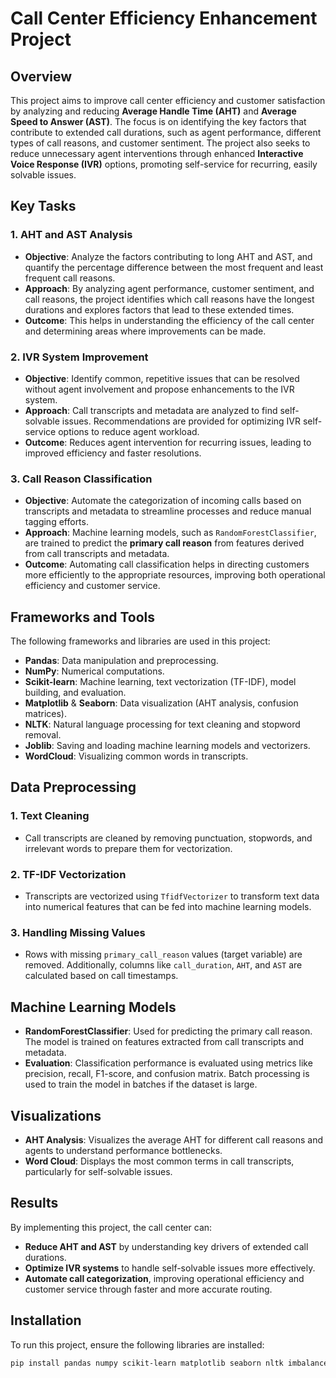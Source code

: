 # Call Center Efficiency Enhancement Project

## Overview

This project aims to improve call center efficiency and customer satisfaction by analyzing and reducing **Average Handle Time (AHT)** and **Average Speed to Answer (AST)**. The focus is on identifying the key factors that contribute to extended call durations, such as agent performance, different types of call reasons, and customer sentiment. The project also seeks to reduce unnecessary agent interventions through enhanced **Interactive Voice Response (IVR)** options, promoting self-service for recurring, easily solvable issues.

## Key Tasks

### 1. AHT and AST Analysis
- **Objective**: Analyze the factors contributing to long AHT and AST, and quantify the percentage difference between the most frequent and least frequent call reasons.
- **Approach**: By analyzing agent performance, customer sentiment, and call reasons, the project identifies which call reasons have the longest durations and explores factors that lead to these extended times.
- **Outcome**: This helps in understanding the efficiency of the call center and determining areas where improvements can be made.

### 2. IVR System Improvement
- **Objective**: Identify common, repetitive issues that can be resolved without agent involvement and propose enhancements to the IVR system.
- **Approach**: Call transcripts and metadata are analyzed to find self-solvable issues. Recommendations are provided for optimizing IVR self-service options to reduce agent workload.
- **Outcome**: Reduces agent intervention for recurring issues, leading to improved efficiency and faster resolutions.

### 3. Call Reason Classification
- **Objective**: Automate the categorization of incoming calls based on transcripts and metadata to streamline processes and reduce manual tagging efforts.
- **Approach**: Machine learning models, such as `RandomForestClassifier`, are trained to predict the **primary call reason** from features derived from call transcripts and metadata.
- **Outcome**: Automating call classification helps in directing customers more efficiently to the appropriate resources, improving both operational efficiency and customer service.

## Frameworks and Tools

The following frameworks and libraries are used in this project:

- **Pandas**: Data manipulation and preprocessing.
- **NumPy**: Numerical computations.
- **Scikit-learn**: Machine learning, text vectorization (TF-IDF), model building, and evaluation.
- **Matplotlib** & **Seaborn**: Data visualization (AHT analysis, confusion matrices).
- **NLTK**: Natural language processing for text cleaning and stopword removal.
- **Joblib**: Saving and loading machine learning models and vectorizers.
- **WordCloud**: Visualizing common words in transcripts.
  

## Data Preprocessing

### 1. **Text Cleaning**
- Call transcripts are cleaned by removing punctuation, stopwords, and irrelevant words to prepare them for vectorization.

### 2. **TF-IDF Vectorization**
- Transcripts are vectorized using `TfidfVectorizer` to transform text data into numerical features that can be fed into machine learning models.

### 3. **Handling Missing Values**
- Rows with missing `primary_call_reason` values (target variable) are removed. Additionally, columns like `call_duration`, `AHT`, and `AST` are calculated based on call timestamps.

## Machine Learning Models

- **RandomForestClassifier**: Used for predicting the primary call reason. The model is trained on features extracted from call transcripts and metadata.
- **Evaluation**: Classification performance is evaluated using metrics like precision, recall, F1-score, and confusion matrix. Batch processing is used to train the model in batches if the dataset is large.

## Visualizations

- **AHT Analysis**: Visualizes the average AHT for different call reasons and agents to understand performance bottlenecks.
- **Word Cloud**: Displays the most common terms in call transcripts, particularly for self-solvable issues.

## Results

By implementing this project, the call center can:
- **Reduce AHT and AST** by understanding key drivers of extended call durations.
- **Optimize IVR systems** to handle self-solvable issues more effectively.
- **Automate call categorization**, improving operational efficiency and customer service through faster and more accurate routing.

## Installation

To run this project, ensure the following libraries are installed:

```bash
pip install pandas numpy scikit-learn matplotlib seaborn nltk imbalanced-learn joblib xgboost
